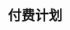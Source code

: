 ---
title: 付费计划
description: "Write essay 的付费计划"
draft: false
plans:
- title: 免费计划
  subtitle: 您可以免费体验我们的App
  price: 0
  type: month
  features:
    - title: 自定义批改题目
      isOk: true
    - title: 解锁个人统计报告页面
      isOk: true
    - title: 使用标准版模型进行批改(可免费进行批改两次)
      isOk: true
    - title: 翻译以及AI助手服务
      isOk: false
    - title: 使用高级模型(Gpt-4o Sonnet 3.5)
      isOk: false
    - title: 个性化定制服务
      isOk: false
    - title: 使用高级模型
      isOk: false
    - title: 定制化服务
      isOk: false
  button:
    label: 现在开始使用

- title: 白金会员
  subtitle: 享受本站所有服务
  price: 5
  type: month
  recommended: true
  features:
    - title: 自定义批改题目
      isOk: true
    - title: 解锁个人统计报告页面
      isOk: true
    - title: 使用标准版模型进行批改(每个月可免费进行约100次)
      isOk: true
    - title: 翻译以及AI助手服务
      isOk: true
    - title: 使用高级模型(Gpt-4o Sonnet 3.5)（每个月可免费进行约15次）
      isOk: true
    - title: 个性化定制服务
      isOk: true
    - title: 使用高级模型
      isOk: true 
    - title: 定制化服务
      isOk: false
  button:
    label: 现在订阅
    link: "/contact"

- title: 高级会员
  subtitle: 更加多的配额
  price: 10
  type: month
  features:
    - title: 自定义批改题目
      isOk: true
    - title: 解锁个人统计报告页面
      isOk: true
    - title: 使用标准版模型进行批改(每个月可免费进行约300次)
      isOk: true
    - title: 翻译以及AI助手服务
      isOk: true
    - title: 使用高级模型(Gpt-4o Sonnet 3.5)（每个月可免费进行约50次）
      isOk: true
    - title: 个性化定制服务
      isOk: true
    - title: 使用高级模型
      isOk: true 
    - title: 定制化服务
      isOk: false
  button:
    label: 现在订阅
    link: "/contact"

call_to_action:
  title: 需要定制化服务？
  content: 请联系我们对您的需求进行评估，我们将尽快给您答复
  button:
    enable: true
    label: "联系我们"
    link: "/contact"
---